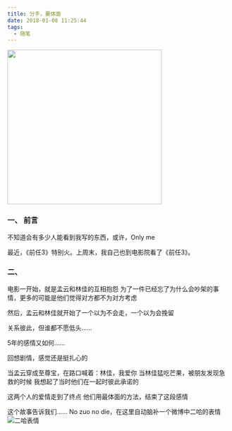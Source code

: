 ```yaml
---
title: 分手，要体面
date: 2018-01-08 11:25:44
tags:
  - 随笔
---
```


<img src="/assets/postImg/qianrenessayLogo.jpeg" width="350px" height="350px">

### 一、 前言

不知道会有多少人能看到我写的东西，或许，Only me

最近，《前任3》特别火。上周末，我自己也到电影院看了《前任3》。

<!-- more -->

### 二、

电影一开始，就是孟云和林佳的互相抱怨
为了一件已经忘了为什么会吵架的事情，更多的可能是他们觉得对方都不为对方考虑

然后，孟云和林佳就开始了一个以为不会走，一个以为会挽留

关系彼此，但谁都不愿低头......

5年的感情又如何......

回想剧情，感觉还是挺扎心的

当孟云穿成至尊宝，在路口喊着：林佳，我爱你
当林佳猛吃芒果，被朋友发现急救的时候
我想起了当时他们在一起时彼此承诺的

这两个人的爱情走到了终点
他们用最体面的方法，结束了这段感情

这个故事告诉我们...... No zuo no die，在这里自动脑补一个微博中二哈的表情
![二哈表情](/assets/postImg/erha.jpg)
